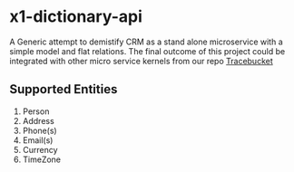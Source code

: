 # x1-dictionary-api

A Generic attempt to demistify CRM as a stand alone microservice  with a simple model and flat relations.
The final outcome of this project could be integrated with other micro service kernels from our repo [Tracebucket](www.github.com/tracebucket)
## Supported Entities
1. Person
  1. Address
  2. Phone(s)
  3. Email(s)
2. Currency
3. TimeZone
